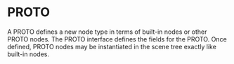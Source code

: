# PROTO

A PROTO defines a new node type in terms of built-in nodes or other PROTO nodes.
The PROTO interface defines the fields for the PROTO. Once defined, PROTO nodes
may be instantiated in the scene tree exactly like built-in nodes.

